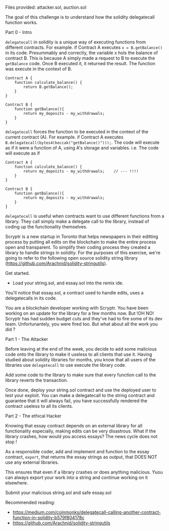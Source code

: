 Files provided: attacker.sol, auction.sol

The goal of this challenge is to understand how the solidity delegatecall function works.

Part 0 - Intro

`delegatecall` in solidity is a unique way of executing functions from different contracts.
For example. if Contract A executes `x = B.getBalance()` in its code. Presummably and correctly, the variable x hols the balance of contract B. 
This is because A simply made a request to B to execute the `getBalance` code. Once B executed it, it returned the result. The function was execute in the context of B.

```
Contract A {
    function calculate_balance() {
        return B.getBalance();
    }
}

Contract B {
    function getBalance(){
        return my_deposits - my_withdrawals;
    }
}
```


`delegatecall` forces the function to be executed in the context of the current contract (A).
For example. if Contract A executes `B.delegatecall(bytes4(keccak("getBalance()")));`. The code will execute as if it were a function of A, using A's storage and variables. 
i.e. The code will execute as if

```
Contract A {
    function calculate_balance() {
        return my_deposits - my_withdrawals;    // --- !!!!
    }
}

Contract B {
    function getBalance(){
        return my_deposits - my_withdrawals;
    }
}
```

`delegatecall` is useful when contracts want to use different functions from a library. They call simply make a delegate call to the library, instead of coding up the functionality themselves. 


Scryptr is a new startup in Toronto that helps newspapers in their editting process by putting all edits on the blockchain to make the entire process open and transparent. To simplify their coding process they created a library to handle strings in solidity. For the purposes of this exercise, we're going to refer to the following open source solidity string library (https://github.com/Arachnid/solidity-stringutils).

Get started.
- Load your string.sol, and essay.sol into the remix ide.

You'll notice that essay.sol, a contract used to handle edits, uses a delegatecalls in its code. 

You are a blockchain developer working with Scryptr. You have been working on an update for the library for a few months now. But !OH NO! Scryptr has had sudden budget cuts and they've had to fire some of its dev team. Unfortunantely, you were fired too. But what about all the work you did ?

Part 1 - The Attacker

Before leaving at the end of the week, you decide to add some malicious code onto the library to make it useless to all clients that use it. 
Having studied about solidity libraries for months, you know that all users of the libraries use `delegatecall` to use execute the library code. 

Add some code to the library to make sure that every function call to the library reverts the transaction.

Once done, deploy your string.sol contract and use the deployed user to test your exploit. You can make a delegatecall to the string contract and guarantee that it will always fail, you have successfully rendered the contract useless to all its clients. 

Part 2 - The ethical Hacker

Knowing that essay contract depends on an external library for all functionality especially, making edits can be very disastrous. What if the library crashes, how would you access essays? The news cycle does not stop !

As a responsible coder, add and implement and function to the essay contract, `export`, that returns the essay strings as output, that DOES NOT use any external libraries. 

This ensures that even if a library crashes or does anything malicious. Yuou can always export your work into a string and continue working on it elsewhere.

Submit your malicious string.sol and safe essay.sol

Recommended reading: 
- https://medium.com/coinmonks/delegatecall-calling-another-contract-function-in-solidity-b579f804178c
- https://github.com/Arachnid/solidity-stringutils
